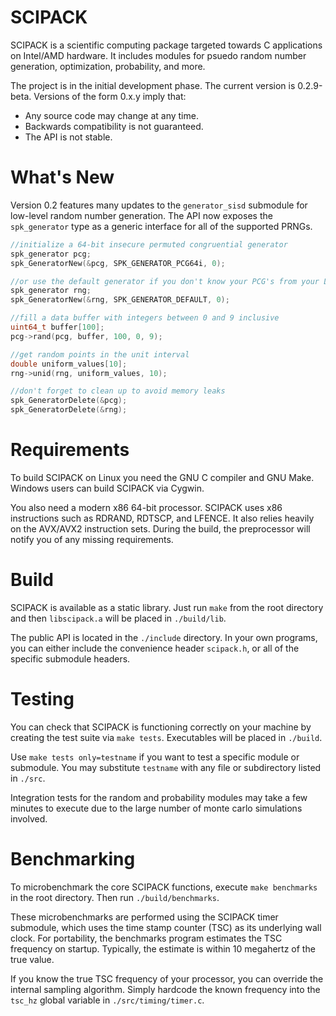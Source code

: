 # SCIPACK
SCIPACK is a scientific computing package targeted towards C applications on Intel/AMD hardware. 
It includes modules for psuedo random number generation, optimization, probability, and more.

The project is in the initial development phase. 
The current version is 0.2.9-beta. 
Versions of the form 0.x.y imply that:
* Any source code may change at any time.
* Backwards compatibility is not guaranteed.
* The API is not stable.

# What's New
Version 0.2 features many updates to the `generator_sisd` submodule for low-level random number generation. 
The API now exposes the `spk_generator` type as a generic interface for all of the supported PRNGs.

```C
//initialize a 64-bit insecure permuted congruential generator
spk_generator pcg;
spk_GeneratorNew(&pcg, SPK_GENERATOR_PCG64i, 0);

//or use the default generator if you don't know your PCG's from your LCG's
spk_generator rng;
spk_GeneratorNew(&rng, SPK_GENERATOR_DEFAULT, 0);

//fill a data buffer with integers between 0 and 9 inclusive
uint64_t buffer[100];
pcg->rand(pcg, buffer, 100, 0, 9);

//get random points in the unit interval
double uniform_values[10];
rng->unid(rng, uniform_values, 10);

//don't forget to clean up to avoid memory leaks
spk_GeneratorDelete(&pcg);
spk_GeneratorDelete(&rng);
```

# Requirements
To build SCIPACK on Linux you need the GNU C compiler and GNU Make. Windows users can build SCIPACK via Cygwin.

You also need a modern x86 64-bit processor. SCIPACK uses x86 instructions such as RDRAND, RDTSCP, and LFENCE. 
It also relies heavily on the AVX/AVX2 instruction sets. 
During the build, the preprocessor will notify you of any missing requirements.

# Build
SCIPACK is available as a static library. 
Just run `make` from the root directory and then `libscipack.a` will be placed in `./build/lib`.

The public API is located in the `./include` directory. 
In your own programs, you can either include the convenience header `scipack.h`, or all of the specific submodule headers.

# Testing
You can check that SCIPACK is functioning correctly on your machine by creating the test suite via `make tests`. 
Executables will be placed in `./build`.

Use `make tests only=testname` if you want to test a specific module or submodule. 
You may substitute `testname` with any file or subdirectory listed in `./src`.

Integration tests for the random and probability modules may take a few minutes to execute due to the large number of monte carlo simulations involved.

# Benchmarking
To microbenchmark the core SCIPACK functions, execute `make benchmarks` in the root directory. Then run `./build/benchmarks`.
 
These microbenchmarks are performed using the SCIPACK timer submodule, which uses the time stamp counter (TSC) as its underlying wall clock. 
For portability, the benchmarks program estimates the TSC frequency on startup. 
Typically, the estimate is within 10 megahertz of the true value.

If you know the true TSC frequency of your processor, you can override the internal sampling algorithm. 
Simply hardcode the known frequency into the `tsc_hz` global variable in `./src/timing/timer.c`.
